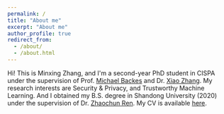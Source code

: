 ```yaml
---
permalink: /
title: "About me"
excerpt: "About me"
author_profile: true
redirect_from: 
  - /about/
  - /about.html
---
```


Hi! This is Minxing Zhang, and I'm a second-year PhD student in CISPA under the supervision of Prof. [Michael Backes](https://cispa.de/en/about/director-page) and Dr. [Xiao Zhang](https://xiao-zhang.net/). My research interests are Security & Privacy, and Trustworthy Machine Learning. And I obtained my B.S. degree in Shandong University (2020) under the supervision of Dr. [Zhaochun Ren](https://renzhaochun.github.io/).
My CV is available <a href="https://github.com/minxingzhang/minxingzhang.github.io/raw/master/_pages/CV.pdf" target="_blank">here</a>.
